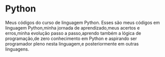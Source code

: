 # Python
Meus códigos do curso de linguagem Python. Esses são meus códigos em linguagem Python,minha jornada de aprendizado,meus acertos e erros,minha evolução passo a passo,aprendo também a lógica de programação,de zero conhecimento em Python e aspirando ser programador pleno nesta linguagem,e posteriormente em outras linguagens.

